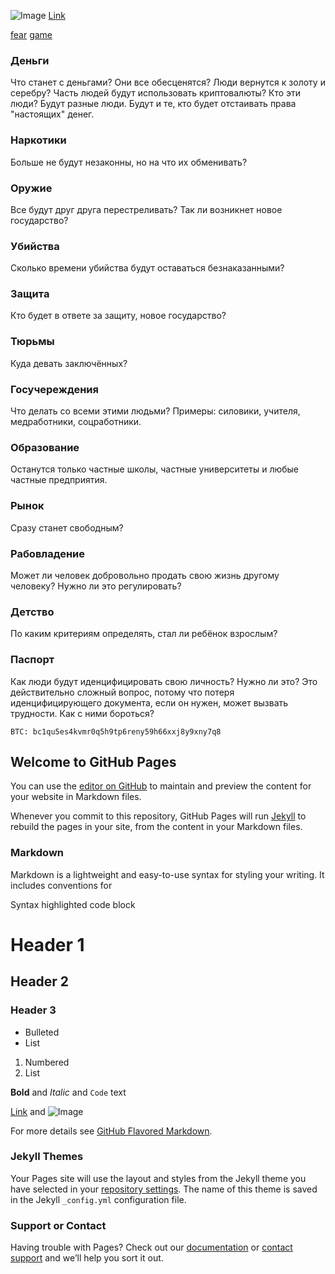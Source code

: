 ![Image](https://static.wixstatic.com/media/7ac599_10e3d91fb1e3408fa7bf4b03f28670ce~mv2.jpg/v1/fill/w_764,h_764,al_c,q_85,usm_0.66_1.00_0.01/7ac599_10e3d91fb1e3408fa7bf4b03f28670ce~mv2.webp)
[Link](https://www.avogado6.com/diary2020?lightbox=dataItem-kgyq2h465)

[fear](https://poolsar42.github.io/tax-free/fear)
[game](https://poolsar42.github.io/tax-free/game)

### Деньги
Что станет с деньгами? Они все обесценятся? Люди вернутся к золоту и серебру? Часть людей будут использовать криптовалюты? Кто эти люди? Будут разные люди. Будут и те, кто будет отстаивать права "настоящих" денег.

### Наркотики
Больше не будут незаконны, но на что их обменивать?

### Оружие
Все будут друг друга перестреливать? Так ли возникнет новое государство?

### Убийства
Сколько времени убийства будут оставаться безнаказанными?

### Защита
Кто будет в ответе за защиту, новое государство?

### Тюрьмы
Куда девать заключённых?

### Госучереждения
Что делать со всеми этими людьми? Примеры: силовики, учителя, медработники, соцработники.

### Образование
Останутся только частные школы, частные университеты и любые частные предприятия.

### Рынок
Сразу станет свободным?

### Рабовладение
Может ли человек добровольно продать свою жизнь другому человеку? Нужно ли это регулировать?

### Детство
По каким критериям определять, стал ли ребёнок взрослым?

### Паспорт
Как люди будут иденцифицировать свою личность? Нужно ли это? Это действительно сложный вопрос, потому что потеря иденцифицирующего документа, если он нужен, может вызвать трудности. Как с ними бороться?

```
BTC: bc1qu5es4kvmr0q5h9tp6reny59h66xxj8y9xny7q8
```




















## Welcome to GitHub Pages

You can use the [editor on GitHub](https://github.com/poolsar42/freedom/edit/main/README.md) to maintain and preview the content for your website in Markdown files.

Whenever you commit to this repository, GitHub Pages will run [Jekyll](https://jekyllrb.com/) to rebuild the pages in your site, from the content in your Markdown files.

### Markdown

Markdown is a lightweight and easy-to-use syntax for styling your writing. It includes conventions for


Syntax highlighted code block

# Header 1
## Header 2
### Header 3

- Bulleted
- List

1. Numbered
2. List

**Bold** and _Italic_ and `Code` text

[Link](url) and ![Image](src)


For more details see [GitHub Flavored Markdown](https://guides.github.com/features/mastering-markdown/).

### Jekyll Themes

Your Pages site will use the layout and styles from the Jekyll theme you have selected in your [repository settings](https://github.com/poolsar42/freedom/settings). The name of this theme is saved in the Jekyll `_config.yml` configuration file.

### Support or Contact

Having trouble with Pages? Check out our [documentation](https://docs.github.com/categories/github-pages-basics/) or [contact support](https://github.com/contact) and we’ll help you sort it out.
